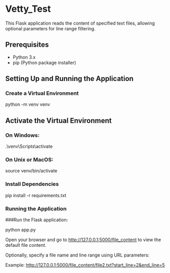 # Vetty_Test

This Flask application reads the content of specified text files, allowing optional parameters for line range filtering.

## Prerequisites

- Python 3.x
- pip (Python package installer)

## Setting Up and Running the Application

### Create a Virtual Environment


python -m venv venv
## Activate the Virtual Environment

### On Windows:


.\venv\Scripts\activate

### On Unix or MacOS:

source venv/bin/activate

### Install Dependencies


pip install -r requirements.txt

### Running the Application
###Run the Flask application:



python app.py

Open your browser and go to http://127.0.0.1:5000/file_content to view the default file content.

Optionally, specify a file name and line range using URL parameters:

Example: http://127.0.0.1:5000/file_content/file2.txt?start_line=2&end_line=5
